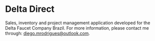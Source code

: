 # Delta Direct

Sales, inventory and project management application developed for the Delta Faucet Company Brazil. For more information, please contact me through: diego.mrodrigues@outlook.com.
